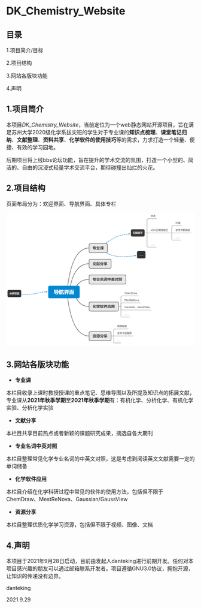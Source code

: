# DK_Chemistry_Website
## 目录
1.项目简介/目标

2.项目结构

3.网站各版块功能

4.声明
## 1.项目简介
本项目*DK_Chemistry_Website*，当前定位为一个web静态网站开源项目，旨在满足苏州大学2020级化学系拔尖班的学生对于专业课的**知识点梳理**、**课堂笔记归纳**、**文献整理**、**资料共享**、**化学软件的使用技巧**等的需求，力求打造一个轻量、便捷、有效的学习园地。

后期项目将上线bbs论坛功能，旨在提升的学术交流的氛围，打造一个小型的、简洁的、自由的沉浸式轻量学术交流平台，期待碰撞出灿烂的火花。

## 2.项目结构

页面布局分为：欢迎界面、导航界面、具体专栏

<img src="DK_Chemistry_Website_Display.PNG">

## 3.网站各版块功能

- **专业课**


本栏目收录上课时教授授课的重点笔记、思维导图以及所提及知识点的拓展文献，专业课从**2021年秋季学期**至**2021年秋季学期**有：有机化学、分析化学、有机化学实验、分析化学实验
- **文献分享**


本栏目共享目前热点或者新颖的课题研究成果，摘选自各大期刊
- **专业名词中英对照**


本栏目整理常见化学专业名词的中英文对照，这是考虑到阅读英文文献需要一定的单词储备
- **化学软件应用**


本栏目介绍在化学科研过程中常见的软件的使用方法，包括但不限于ChemDraw、MestReNova、Gaussian/GaussView
- **资源分享**


本栏目整理优质化学学习资源，包括但不限于视频、图像、文档

## 4.声明
本项目于2021年9月28日启动，目前由发起人danteking进行前期开发。任何对本项目感兴趣的朋友可以通过邮箱联系开发者。项目遵循GNU3.0协议，拥抱开源，让知识的传递没有边界。

danteking

2021.9.29
